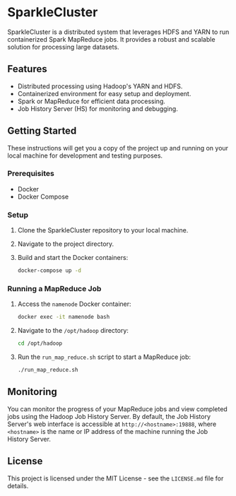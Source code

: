 # SparkleCluster

SparkleCluster is a distributed system that leverages HDFS and YARN to run containerized Spark MapReduce jobs. It provides a robust and scalable solution for processing large datasets.

## Features

- Distributed processing using Hadoop's YARN and HDFS.
- Containerized environment for easy setup and deployment.
- Spark or MapReduce for efficient data processing.
- Job History Server (HS) for monitoring and debugging.

## Getting Started

These instructions will get you a copy of the project up and running on your local machine for development and testing purposes.

### Prerequisites

- Docker
- Docker Compose

### Setup

1. Clone the SparkleCluster repository to your local machine.

2. Navigate to the project directory.

3. Build and start the Docker containers:

   ```bash
   docker-compose up -d
   ```

### Running a MapReduce Job

1. Access the `namenode` Docker container:

   ```bash
   docker exec -it namenode bash
   ```

2. Navigate to the `/opt/hadoop` directory:

   ```bash
   cd /opt/hadoop
   ```

3. Run the `run_map_reduce.sh` script to start a MapReduce job:

   ```bash
   ./run_map_reduce.sh
   ```

## Monitoring

You can monitor the progress of your MapReduce jobs and view completed jobs using the Hadoop Job History Server. By default, the Job History Server's web interface is accessible at `http://<hostname>:19888`, where `<hostname>` is the name or IP address of the machine running the Job History Server.

## License

This project is licensed under the MIT License - see the `LICENSE.md` file for details.
